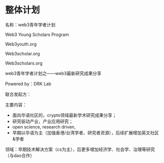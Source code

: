 # 整体计划

名称：web3青年学者计划

Web3 Young Scholars Program

Web3youth.org

Web3scholar.org

Web3scholars.org

web3青年学者计划之——web3最新研究成果分享

Powered by：DRK Lab

联合发起方：

主要内容：

- 面向华语社区的，crypto领域最新学术研究成果分享；
- 研究驱动产业，产业应用研究；
- open science, research driven,
- 早期以华语为主（加强香港/台湾学者、研究者资源），后续扩展增加英文社区&学者

领域：早期技术解决方案（cs为主），后更多增加经济学、社会学、治理等研究（与dao合作）
